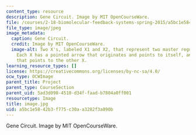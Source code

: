 ```yaml
---
content_type: resource
description: Gene Circuit. Image by MIT OpenCourseWare.
file: /courses/2-18-biomolecular-feedback-systems-spring-2015/a5bc1e5842b3f775c30aa3282f3a890b_image.jpg
file_type: image/jpeg
image_metadata:
  caption: Gene Circuit.
  credit: Image by MIT OpenCourseWare.
  image-alt: Two X's, labeled X1 and X2, that represent two master regulator genes.
    Each X has a pointed arrow that originates and points to itself, and a flat arrow
    that points to the other X.
learning_resource_types: []
license: https://creativecommons.org/licenses/by-nc-sa/4.0/
ocw_type: OCWImage
parent_title: Project
parent_type: CourseSection
parent_uid: 5ad3d098-4510-d34f-faad-b7804a0ff001
resourcetype: Image
title: image.jpg
uid: a5bc1e58-42b3-f775-c30a-a3282f3a890b
---
```

Gene Circuit. Image by MIT OpenCourseWare.